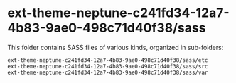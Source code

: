 # ext-theme-neptune-c241fd34-12a7-4b83-9ae0-498c71d40f38/sass

This folder contains SASS files of various kinds, organized in sub-folders:

    ext-theme-neptune-c241fd34-12a7-4b83-9ae0-498c71d40f38/sass/etc
    ext-theme-neptune-c241fd34-12a7-4b83-9ae0-498c71d40f38/sass/src
    ext-theme-neptune-c241fd34-12a7-4b83-9ae0-498c71d40f38/sass/var
